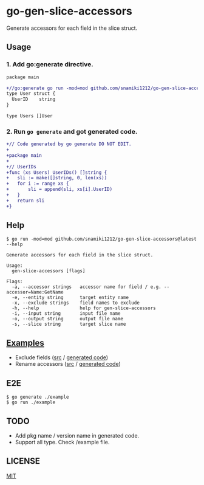 # go-gen-slice-accessors

Generate accessors for each field in the slice struct.

## Usage

### 1. Add go:generate directive.

```diff filename="user.go"
package main

+//go:generate go run -mod=mod github.com/snamiki1212/go-gen-slice-accessors --entity User --slice Users --input user.go --output user_gen.go
type User struct {
  UserID    string
}

type Users []User
```

### 2. Run `go generate` and got generated code.

```diff filename="user_gen.go"
+// Code generated by go generate DO NOT EDIT.
+
+package main
+
+// UserIDs
+func (xs Users) UserIDs() []string {
+	sli := make([]string, 0, len(xs))
+	for i := range xs {
+		sli = append(sli, xs[i].UserID)
+	}
+	return sli
+}
```

## Help

```shell
$ go run -mod=mod github.com/snamiki1212/go-gen-slice-accessors@latest --help

Generate accessors for each field in the slice struct.

Usage:
  gen-slice-accessors [flags]

Flags:
  -a, --accessor strings   accessor name for field / e.g. --accessor=Name:GetName
  -e, --entity string      target entity name
  -x, --exclude strings    field names to exclude
  -h, --help               help for gen-slice-accessors
  -i, --input string       input file name
  -o, --output string      output file name
  -s, --slice string       target slice name
```

## [Examples](./example)

- Exclude fields ([src](./example/exclude.go) / [generated code](./example/exclude_gen.go))
- Rename accessors ([src](./example/exclude.go) / [generated code](./example/exclude_gen.go))

## E2E

```shell
$ go generate ./example
$ go run ./example
```

## TODO

- Add pkg name / version name in generated code.
- Support all type. Check /example file.

## LICENSE

[MIT](./LICENSE)
